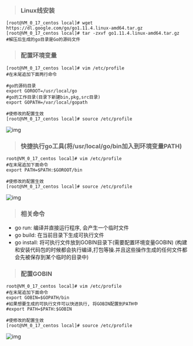 > ### Linux线安装

```
[root@VM_0_17_centos local]# wget https://dl.google.com/go/go1.11.4.linux-amd64.tar.gz
[root@VM_0_17_centos local]# tar -zxvf go1.11.4.linux-amd64.tar.gz
#解压后生成的go目录是Go的源码文件
```

> ### 配置环境变量

```
[root@VM_0_17_centos local]# vim /etc/profile
#在末尾追加下面两行命令

#go的源码目录
export GOROOT=/usr/local/go
#go的工作目录(目录下新建bin,pkg,src目录)
export GOPATH=/var/local/gopath

#使修改的配置生效
[root@VM_0_17_centos local]# source /etc/profile
```

![img](https://box.kancloud.cn/97963fc8924e7abfa912068d2f4da3e2_732x558.png)

> ### 快捷执行go工具(将/usr/local/go/bin加入到环境变量PATH)

```
root@VM_0_17_centos local]# vim /etc/profile
#在末尾追加下面命令
export PATH=$PATH:$GOROOT/bin

#使修改的配置生效
[root@VM_0_17_centos local]# source /etc/profile
```

![img](https://box.kancloud.cn/a64bb971659fc953f1681dcc03a37687_943x556.png)

> ### 相关命令

- go run: 编译并直接运行程序, 会产生一个临时文件
- go build: 在当前目录下生成可执行文件
- go install: 将可执行文件放到GOBIN目录下(需要配置环境变量GOBIN)
  (构建和安装代码包的时候都会执行编译,打包等操.并且这些操作生成的任何文件都会先被保存到某个临时的目录中)

> ### 配置GOBIN

```
root@VM_0_17_centos local]# vim /etc/profile
#在末尾追加下面命令
export GOBIN=$GOPATH/bin
#如果想要生成的可执行文件可以快进执行, 将GOBIN配置到PATH中
#export PATH=$PATH:$GOBIN

#使修改的配置生效
[root@VM_0_17_centos local]# source /etc/profile
```

![img](https://box.kancloud.cn/0749dbe86a7cbaff06e77e6089f4ab02_468x366.jpg)